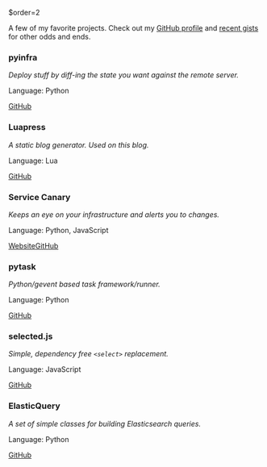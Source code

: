 $order=2

A few of my favorite projects. Check out my [GitHub profile](https://github.com/Fizzadar) and [recent gists](https://gist.github.com/Fizzadar) for other odds and ends.

<div class="work">
    <h3>pyinfra</h3>
    <p class="description"><em>Deploy stuff by diff-ing the state you want against the remote server.</em></p>
    <p class="meta"><span>Language:</span> Python</p>
    <p><a class="button" href="https://github.com/Fizzadar/pyinfra">GitHub</a></p>
</div>

<div class="work">
    <h3>Luapress</h3>
    <p class="description"><em>A static blog generator. Used on this blog.</em></p>
    <p class="meta"><span>Language:</span> Lua</p>
    <p><a class="button" href="https://github.com/Fizzadar/Luapress">GitHub</a></p>
</div>

<div class="work">
    <h3>Service Canary</h3>
    <p class="description"><em>Keeps an eye on your infrastructure and alerts you to changes.</em></p>
    <p class="meta"><span>Language:</span> Python, JavaScript</p>
    <p>
        <a class="button" href="https://servicecanary.com">Website</a><a class="button" href="https://github.com/Oxygem/canaryd">GitHub</a>
    </p>
</div>

<div class="work">
    <h3>pytask</h3>
    <p class="description"><em>Python/gevent based task framework/runner.</em></p>
    <p class="meta"><span>Language:</span> Python</p>
    <p><a class="button" href="https://github.com/Oxygem/pytask">GitHub</a></p>
</div>

<div class="work">
    <h3>selected.js</h3>
    <p class="description"><em>Simple, dependency free <code>&lt;select&gt;</code> replacement.</em></p>
    <p class="meta"><span>Language:</span> JavaScript</p>
    <p><a class="button" href="https://github.com/Fizzadar/selected.js">GitHub</a></p>
</div>

<div class="work">
    <h3>ElasticQuery</h3>
    <p class="description"><em>A set of simple classes for building Elasticsearch queries.</em></p>
    <p class="meta"><span>Language:</span> Python</p>
    <p><a class="button" href="https://github.com/Fizzadar/ElasticQuery">GitHub</a></p>
</div>
